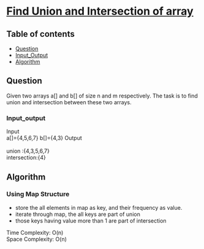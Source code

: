 # [Find Union and Intersection of array](https://practice.geeksforgeeks.org/problems/union-of-two-arrays3538/1)

## Table of contents

- [Question](#question)
- [Input_Output](#input_output)
- [Algorithm](#algorithm)

## Question
Given two arrays a[] and b[] of size n and m respectively. The task is to find union and intersection between these two arrays. </br>


### Input_output
Input </br>
a[]={4,5,6,7}
b[]={4,3}
Output </br>  
union :{4,3,5,6,7} </br>
intersection:{4}

## Algorithm

### Using Map Structure
- store the all elements in map as key, and their frequency as value.
- iterate through map, the all keys are part of union
- those keys having value more than 1 are part of intersection

Time Complexity: O(n) </br>
Space Complexity: O(n)